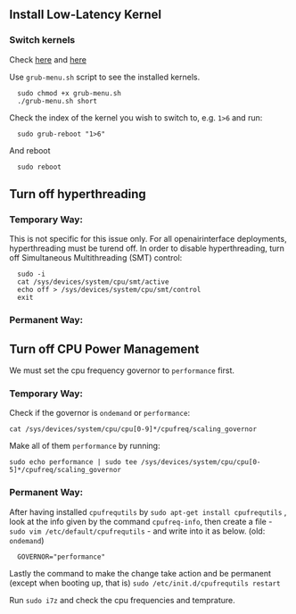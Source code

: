 
## Install Low-Latency Kernel

### Switch kernels

Check [here](https://askubuntu.com/questions/838704/grub-reboot-to-specific-kernel) and [here](https://askubuntu.com/questions/1019213/display-grub-menu-and-options-without-rebooting)
      
Use `grub-menu.sh` script to see the installed kernels.

      sudo chmod +x grub-menu.sh
      ./grub-menu.sh short
      
Check the index of the kernel you wish to switch to, e.g. `1>6` and run:

      sudo grub-reboot "1>6"

And reboot

      sudo reboot


## Turn off hyperthreading

### Temporary Way:

This is not specific for this issue only. For all openairinterface deployments, hyperthreading must be turend off.
In order to disable hyperthreading, turn off Simultaneous Multithreading (SMT) control:

      sudo -i
      cat /sys/devices/system/cpu/smt/active
      echo off > /sys/devices/system/cpu/smt/control
      exit
      
### Permanent Way:


## Turn off CPU Power Management

We must set the cpu frequency governor to `performance` first.

### Temporary Way:
Check if the governor is `ondemand` or `performance`:

    cat /sys/devices/system/cpu/cpu[0-9]*/cpufreq/scaling_governor
    
Make all of them `performance` by running:

    sudo echo performance | sudo tee /sys/devices/system/cpu/cpu[0-5]*/cpufreq/scaling_governor

### Permanent Way:
After having installed `cpufrequtils` by `sudo apt-get install cpufrequtils` , look at the info given by the command `cpufreq-info`, then create a file - `sudo vim /etc/default/cpufrequtils` - and write into it as below. (old: `ondemand`)

      GOVERNOR="performance"

Lastly the command to make the change take action and be permanent (except when booting up, that is) `sudo /etc/init.d/cpufrequtils restart`

Run `sudo i7z` and check the cpu frequencies and temprature.
